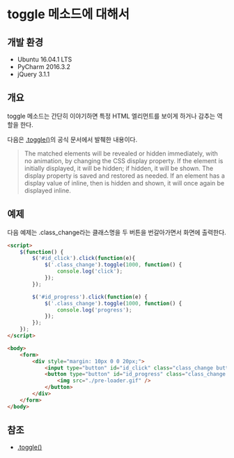 # toggle 메소드에 대해서

## 개발 환경

* Ubuntu 16.04.1 LTS
* PyCharm 2016.3.2
* jQuery 3.1.1

## 개요

toggle 메소드는 간단히 이야기하면 특정 HTML 엘리먼트를 보이게 하거나 감추는 역할을 한다.

다음은 [.toggle()](http://api.jquery.com/toggle)의 공식 문서에서 발췌한 내용이다.

>The matched elements will be revealed or hidden immediately, with no animation, by changing the CSS display property. If the element is initially displayed, it will be hidden; if hidden, it will be shown. The display property is saved and restored as needed. If an element has a display value of inline, then is hidden and shown, it will once again be displayed inline.

## 예제

다음 예제는 .class_change라는 클래스명을 두 버튼을 번갈아가면서 화면에 출력한다.

```html
<script>
    $(function() {
        $('#id_click').click(function(e){
            $('.class_change').toggle(1000, function() {
                console.log('click');
            });
        });

        $('#id_progress').click(function(e) {
            $('.class_change').toggle(1000, function() {
                console.log('progress');
            });
        });
    });
</script>

<body>
    <form>
        <div style="margin: 10px 0 0 20px;">
            <input type="button" id="id_click" class="class_change button" value="Click" />
            <button type="button" id="id_progress" class="class_change button" style="display:none">
                <img src="./pre-loader.gif" />
            </button>
        </div>
    </form>
</body>
```

## 참조

* [.toggle()](http://api.jquery.com/toggle)
